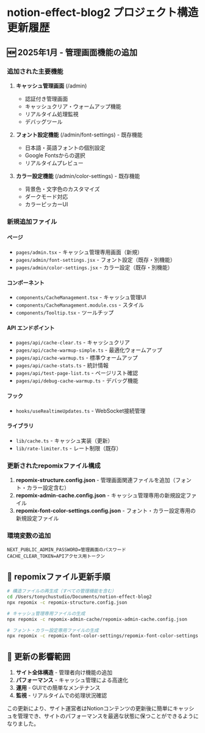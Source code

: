 # notion-effect-blog2 プロジェクト構造更新履歴

## 🆕 2025年1月 - 管理画面機能の追加

### 追加された主要機能
1. **キャッシュ管理画面** (/admin)
   - 認証付き管理画面
   - キャッシュクリア・ウォームアップ機能
   - リアルタイム処理監視
   - デバッグツール

2. **フォント設定機能** (/admin/font-settings) - 既存機能
   - 日本語・英語フォントの個別設定
   - Google Fontsからの選択
   - リアルタイムプレビュー

3. **カラー設定機能** (/admin/color-settings) - 既存機能
   - 背景色・文字色のカスタマイズ
   - ダークモード対応
   - カラーピッカーUI

### 新規追加ファイル

#### ページ
- `pages/admin.tsx` - キャッシュ管理専用画面（新規）
- `pages/admin/font-settings.jsx` - フォント設定（既存・別機能）
- `pages/admin/color-settings.jsx` - カラー設定（既存・別機能）

#### コンポーネント
- `components/CacheManagement.tsx` - キャッシュ管理UI
- `components/CacheManagement.module.css` - スタイル
- `components/Tooltip.tsx` - ツールチップ

#### API エンドポイント
- `pages/api/cache-clear.ts` - キャッシュクリア
- `pages/api/cache-warmup-simple.ts` - 最適化ウォームアップ
- `pages/api/cache-warmup.ts` - 標準ウォームアップ
- `pages/api/cache-stats.ts` - 統計情報
- `pages/api/test-page-list.ts` - ページリスト確認
- `pages/api/debug-cache-warmup.ts` - デバッグ機能

#### フック
- `hooks/useRealtimeUpdates.ts` - WebSocket接続管理

#### ライブラリ
- `lib/cache.ts` - キャッシュ実装（更新）
- `lib/rate-limiter.ts` - レート制限（既存）

### 更新されたrepomixファイル構成

1. **repomix-structure.config.json** - 管理画面関連ファイルを追加（フォント・カラー設定含む）
2. **repomix-admin-cache.config.json** - キャッシュ管理専用の新規設定ファイル
3. **repomix-font-color-settings.config.json** - フォント・カラー設定専用の新規設定ファイル

### 環境変数の追加
```env
NEXT_PUBLIC_ADMIN_PASSWORD=管理画面のパスワード
CACHE_CLEAR_TOKEN=APIアクセス用トークン
```

## 📝 repomixファイル更新手順

```bash
# 構造ファイルの再生成（すべての管理機能を含む）
cd /Users/tonychustudio/Documents/notion-effect-blog2
npx repomix -c repomix-structure.config.json

# キャッシュ管理専用ファイルの生成
npx repomix -c repomix-admin-cache/repomix-admin-cache.config.json

# フォント・カラー設定専用ファイルの生成
npx repomix -c repomix-font-color-settings/repomix-font-color-settings.config.json
```

## 🎯 更新の影響範囲

1. **サイト全体構造** - 管理者向け機能の追加
2. **パフォーマンス** - キャッシュ管理による高速化
3. **運用** - GUIでの簡単なメンテナンス
4. **監視** - リアルタイムでの処理状況確認

この更新により、サイト運営者はNotionコンテンツの更新後に簡単にキャッシュを管理でき、サイトのパフォーマンスを最適な状態に保つことができるようになりました。
